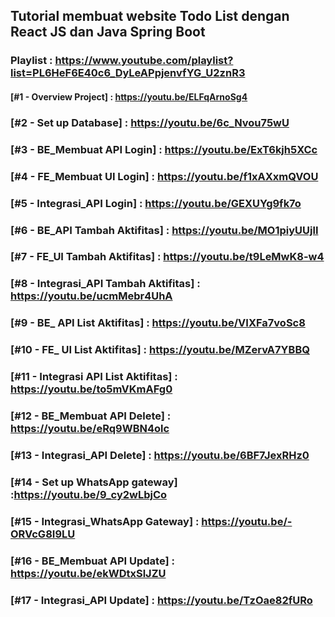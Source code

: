 ## Tutorial membuat website Todo List dengan React JS dan Java Spring Boot

### Playlist : https://www.youtube.com/playlist?list=PL6HeF6E40c6_DyLeAPpjenvfYG_U2znR3

#### [#1 - Overview Project] : https://youtu.be/ELFqArnoSg4
### [#2 - Set up Database] : https://youtu.be/6c_Nvou75wU
### [#3 - BE_Membuat API Login] : https://youtu.be/ExT6kjh5XCc
### [#4 - FE_Membuat UI Login] : https://youtu.be/f1xAXxmQVOU
### [#5 - Integrasi_API Login] : https://youtu.be/GEXUYg9fk7o
### [#6 - BE_API Tambah Aktifitas] : https://youtu.be/MO1piyUUjlI
### [#7 - FE_UI Tambah Aktifitas] : https://youtu.be/t9LeMwK8-w4
### [#8 - Integrasi_API Tambah Aktifitas] : https://youtu.be/ucmMebr4UhA
### [#9 - BE_ API List Aktifitas] : https://youtu.be/VIXFa7voSc8
### [#10 - FE_ UI List Aktifitas] : https://youtu.be/MZervA7YBBQ
### [#11 - Integrasi API List Aktifitas] : https://youtu.be/to5mVKmAFg0
### [#12 - BE_Membuat API Delete] : https://youtu.be/eRq9WBN4olc
### [#13 - Integrasi_API Delete] : https://youtu.be/6BF7JexRHz0
### [#14 - Set up WhatsApp gateway] :https://youtu.be/9_cy2wLbjCo
### [#15 - Integrasi_WhatsApp Gateway] : https://youtu.be/-ORVcG8I9LU
### [#16 - BE_Membuat API Update] : https://youtu.be/ekWDtxSlJZU
### [#17 - Integrasi_API Update] : https://youtu.be/TzOae82fURo
